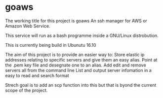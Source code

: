 # goaws

The working title for this project is goaws
An ssh manager for AWS or Amazon Web Service.

This service will run as a bash programme inside a GNU/Linux distrobution.

This is currently being build in Ubunutu 16.10

The aim of this project is to provide an easier way to:
Store elastic ip addresses relating to specific servers and give them an easy alias.
Point at the .pem key file and desegnate one to an alias.
Add edit and remove servers all from the command line
List and output server infomation in a easy to read and search format

Strech goal is to add an scp function into this but that is byond the current scope of the project.
